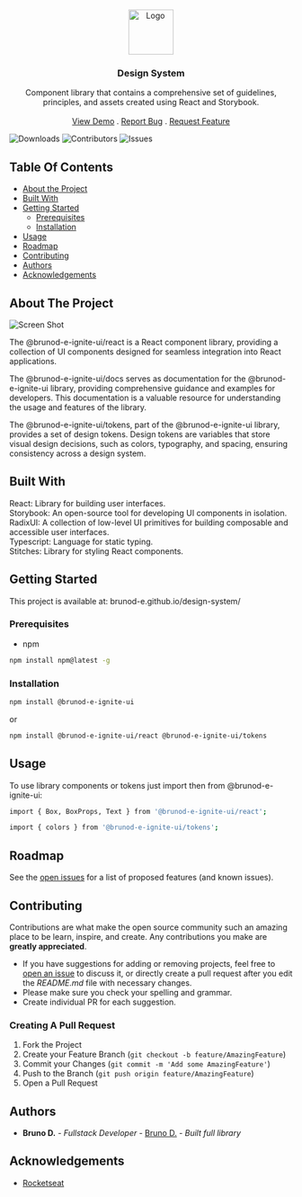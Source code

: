 <br/>
<p align="center">
   <a href="https://github.com/brunod-e/ignite-call">
    <img src="https://upload.wikimedia.org/wikipedia/commons/thumb/d/db/Npm-logo.svg/1200px-Npm-logo.svg.png" alt="Logo" width="80">
  </a>

  <h3 align="center">Design System </h3>

  <p align="center">
    Component library that contains a comprehensive set of guidelines, principles, and assets created using React and Storybook.
    <br/>
    <br/>
    <a href="brunod-e.github.io/design-system/">View Demo</a>
    .
    <a href="https://github.com/brunod-e/design-system/issues">Report Bug</a>
    .
    <a href="https://github.com/brunod-e/design-system/issues">Request Feature</a>
  </p>
</p>

![Downloads](https://img.shields.io/github/downloads/brunod-e/design-system/total) ![Contributors](https://img.shields.io/github/contributors/brunod-e/design-system?color=dark-green) ![Issues](https://img.shields.io/github/issues/brunod-e/design-system)

## Table Of Contents

* [About the Project](#about-the-project)
* [Built With](#built-with)
* [Getting Started](#getting-started)
  * [Prerequisites](#prerequisites)
  * [Installation](#installation)
* [Usage](#usage)
* [Roadmap](#roadmap)
* [Contributing](#contributing)
* [Authors](#authors)
* [Acknowledgements](#acknowledgements)

## About The Project

![Screen Shot](https://i.ibb.co/ng9pn5T/imagem-2023-12-12-190824874.png)

The @brunod-e-ignite-ui/react is a React component library, providing a collection of UI components designed for seamless integration into React applications.

The @brunod-e-ignite-ui/docs serves as documentation for the @brunod-e-ignite-ui library, providing comprehensive guidance and examples for developers. This documentation is a valuable resource for understanding the usage and features of the library.

The @brunod-e-ignite-ui/tokens, part of the @brunod-e-ignite-ui library, provides a set of design tokens. Design tokens are variables that store visual design decisions, such as colors, typography, and spacing, ensuring consistency across a design system.

## Built With

React: Library for building user interfaces.<br/>
Storybook:  An open-source tool for developing UI components in isolation.<br/>
RadixUI: A collection of low-level UI primitives for building composable and accessible user interfaces.<br/>
Typescript: Language for static typing.<br/>
Stitches:  Library for styling React components.<br/>

## Getting Started

This project is available at: brunod-e.github.io/design-system/

### Prerequisites

* npm

```sh
npm install npm@latest -g
```

### Installation

```sh
npm install @brunod-e-ignite-ui
```
or
```sh
npm install @brunod-e-ignite-ui/react @brunod-e-ignite-ui/tokens
```

## Usage

To use library components or tokens just import then from @brunod-e-ignite-ui:
```sh
import { Box, BoxProps, Text } from '@brunod-e-ignite-ui/react';
```
```sh
import { colors } from '@brunod-e-ignite-ui/tokens';
```

## Roadmap

See the [open issues](https://github.com/brunod-e/design-system/issues) for a list of proposed features (and known issues).

## Contributing

Contributions are what make the open source community such an amazing place to be learn, inspire, and create. Any contributions you make are **greatly appreciated**.
* If you have suggestions for adding or removing projects, feel free to [open an issue](https://github.com/brunod-e/design-system/issues/new) to discuss it, or directly create a pull request after you edit the *README.md* file with necessary changes.
* Please make sure you check your spelling and grammar.
* Create individual PR for each suggestion.

### Creating A Pull Request

1. Fork the Project
2. Create your Feature Branch (`git checkout -b feature/AmazingFeature`)
3. Commit your Changes (`git commit -m 'Add some AmazingFeature'`)
4. Push to the Branch (`git push origin feature/AmazingFeature`)
5. Open a Pull Request

## Authors

* **Bruno D.** - *Fullstack Developer* - [Bruno D.](https://github.com/brunod-e) - *Built full library*

## Acknowledgements

* [Rocketseat](https://github.com/rocketseat-education)
